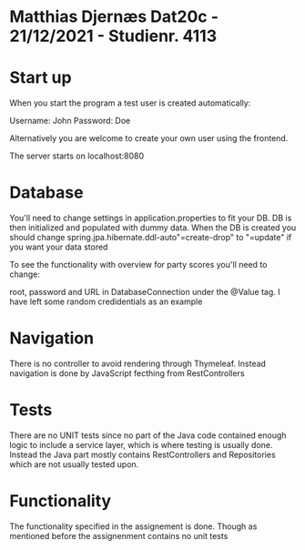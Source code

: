 # Matthias Djernæs Dat20c - 21/12/2021 - Studienr. 4113

# Start up
When you start the program a test user is created automatically:

Username: John
Password: Doe

Alternatively you are welcome to create your own user using the frontend.

The server starts on localhost:8080

# Database
You'll need to change settings in application.properties to fit your DB.
DB is then initialized and populated with dummy data. When the DB is created you should change 
spring.jpa.hibernate.ddl-auto"=create-drop" to "=update" if you want your data stored

To see the functionality with overview for party scores you'll need to change: 

root, password and URL in DatabaseConnection under the @Value tag. I have left some random credidentials as an example

# Navigation
There is no controller to avoid rendering through Thymeleaf. Instead navigation is done by JavaScript fecthing from 
RestControllers

# Tests
There are no UNIT tests since no part of the Java code contained enough logic to include a service layer, which 
is where testing is usually done. Instead the Java part mostly contains RestControllers and Repositories which 
are not usually tested upon. 

# Functionality
The functionality specified in the assignement is done. Though as mentioned before the assignenment contains no unit 
tests

